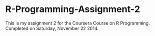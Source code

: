 R-Programming-Assignment-2
==========================

This is my assignment 2 for the Coursera Course on R Programming. Completed on Saturday, November 22 2014.
